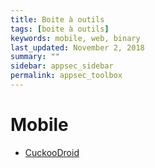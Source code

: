 ```yaml
---
title: Boite à outils
tags: [boite à outils]
keywords: mobile, web, binary
last_updated: November 2, 2018
summary: ""
sidebar: appsec_sidebar
permalink: appsec_toolbox
---
```


# Mobile

 - [CuckooDroid](https://cuckoo-droid.readthedocs.io/en/latest/)
